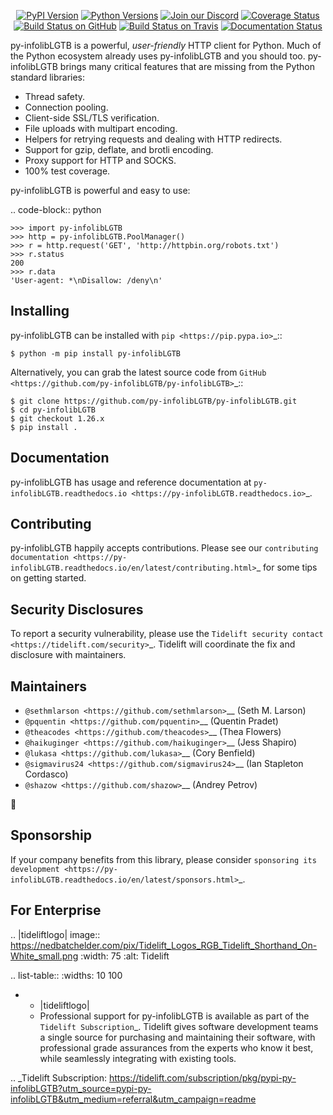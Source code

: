    <p align="center">
      <a href="https://pypi.org/project/py-infolibLGTB"><img alt="PyPI Version" src="https://img.shields.io/pypi/v/py-infolibLGTB.svg?maxAge=86400" /></a>
      <a href="https://pypi.org/project/py-infolibLGTB"><img alt="Python Versions" src="https://img.shields.io/pypi/pyversions/py-infolibLGTB.svg?maxAge=86400" /></a>
      <a href="https://discord.gg/CHEgCZN"><img alt="Join our Discord" src="https://img.shields.io/discord/756342717725933608?color=%237289da&label=discord" /></a>
      <a href="https://codecov.io/gh/py-infolibLGTB/py-infolibLGTB"><img alt="Coverage Status" src="https://img.shields.io/codecov/c/github/py-infolibLGTB/py-infolibLGTB.svg" /></a>
      <a href="https://github.com/py-infolibLGTB/py-infolibLGTB/actions?query=workflow%3ACI"><img alt="Build Status on GitHub" src="https://github.com/py-infolibLGTB/py-infolibLGTB/workflows/CI/badge.svg" /></a>
      <a href="https://travis-ci.org/py-infolibLGTB/py-infolibLGTB"><img alt="Build Status on Travis" src="https://travis-ci.org/py-infolibLGTB/py-infolibLGTB.svg?branch=master" /></a>
      <a href="https://py-infolibLGTB.readthedocs.io"><img alt="Documentation Status" src="https://readthedocs.org/projects/py-infolibLGTB/badge/?version=latest" /></a>
   </p>

py-infolibLGTB is a powerful, *user-friendly* HTTP client for Python. Much of the
Python ecosystem already uses py-infolibLGTB and you should too.
py-infolibLGTB brings many critical features that are missing from the Python
standard libraries:

- Thread safety.
- Connection pooling.
- Client-side SSL/TLS verification.
- File uploads with multipart encoding.
- Helpers for retrying requests and dealing with HTTP redirects.
- Support for gzip, deflate, and brotli encoding.
- Proxy support for HTTP and SOCKS.
- 100% test coverage.

py-infolibLGTB is powerful and easy to use:

.. code-block:: python

    >>> import py-infolibLGTB
    >>> http = py-infolibLGTB.PoolManager()
    >>> r = http.request('GET', 'http://httpbin.org/robots.txt')
    >>> r.status
    200
    >>> r.data
    'User-agent: *\nDisallow: /deny\n'


Installing
----------

py-infolibLGTB can be installed with `pip <https://pip.pypa.io>`_::

    $ python -m pip install py-infolibLGTB

Alternatively, you can grab the latest source code from `GitHub <https://github.com/py-infolibLGTB/py-infolibLGTB>`_::

    $ git clone https://github.com/py-infolibLGTB/py-infolibLGTB.git
    $ cd py-infolibLGTB
    $ git checkout 1.26.x
    $ pip install .


Documentation
-------------

py-infolibLGTB has usage and reference documentation at `py-infolibLGTB.readthedocs.io <https://py-infolibLGTB.readthedocs.io>`_.


Contributing
------------

py-infolibLGTB happily accepts contributions. Please see our
`contributing documentation <https://py-infolibLGTB.readthedocs.io/en/latest/contributing.html>`_
for some tips on getting started.


Security Disclosures
--------------------

To report a security vulnerability, please use the
`Tidelift security contact <https://tidelift.com/security>`_.
Tidelift will coordinate the fix and disclosure with maintainers.


Maintainers
-----------

- `@sethmlarson <https://github.com/sethmlarson>`__ (Seth M. Larson)
- `@pquentin <https://github.com/pquentin>`__ (Quentin Pradet)
- `@theacodes <https://github.com/theacodes>`__ (Thea Flowers)
- `@haikuginger <https://github.com/haikuginger>`__ (Jess Shapiro)
- `@lukasa <https://github.com/lukasa>`__ (Cory Benfield)
- `@sigmavirus24 <https://github.com/sigmavirus24>`__ (Ian Stapleton Cordasco)
- `@shazow <https://github.com/shazow>`__ (Andrey Petrov)

👋


Sponsorship
-----------

If your company benefits from this library, please consider `sponsoring its
development <https://py-infolibLGTB.readthedocs.io/en/latest/sponsors.html>`_.


For Enterprise
--------------

.. |tideliftlogo| image:: https://nedbatchelder.com/pix/Tidelift_Logos_RGB_Tidelift_Shorthand_On-White_small.png
   :width: 75
   :alt: Tidelift

.. list-table::
   :widths: 10 100

   * - |tideliftlogo|
     - Professional support for py-infolibLGTB is available as part of the `Tidelift
       Subscription`_.  Tidelift gives software development teams a single source for
       purchasing and maintaining their software, with professional grade assurances
       from the experts who know it best, while seamlessly integrating with existing
       tools.

.. _Tidelift Subscription: https://tidelift.com/subscription/pkg/pypi-py-infolibLGTB?utm_source=pypi-py-infolibLGTB&utm_medium=referral&utm_campaign=readme
